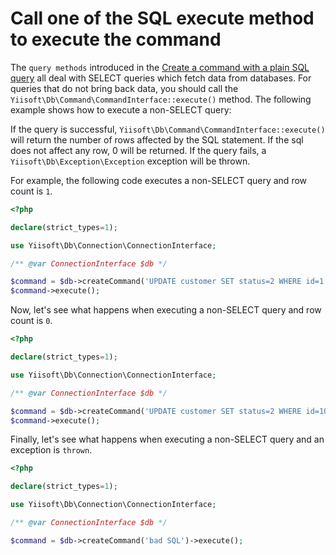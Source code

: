# Call one of the SQL execute method to execute the command

The `query methods` introduced in the [Create a command with a plain SQL query](create-command.md) all deal with SELECT queries which fetch data from databases. For queries that do not bring back data, you should call the `Yiisoft\Db\Command\CommandInterface::execute()` method. The following example shows how to execute a non-SELECT query:

If the query is successful, `Yiisoft\Db\Command\CommandInterface::execute()` will return the number of rows affected by the SQL statement. If the sql does not affect any row, 0 will be returned. If the query fails, a `Yiisoft\Db\Exception\Exception` exception will be thrown.

For example, the following code executes a non-SELECT query and row count is `1`.

```php
<?php

declare(strict_types=1);

use Yiisoft\Db\Connection\ConnectionInterface;

/** @var ConnectionInterface $db */

$command = $db->createCommand('UPDATE customer SET status=2 WHERE id=1');
$command->execute();
```

Now, let's see what happens when executing a non-SELECT query and row count is `0`.

```php
<?php

declare(strict_types=1);

use Yiisoft\Db\Connection\ConnectionInterface;

/** @var ConnectionInterface $db */

$command = $db->createCommand('UPDATE customer SET status=2 WHERE id=1000');
$command->execute();
```

Finally, let's see what happens when executing a non-SELECT query and an exception is `thrown`.

```php
<?php

declare(strict_types=1);

use Yiisoft\Db\Connection\ConnectionInterface;

/** @var ConnectionInterface $db */

$command = $db->createCommand('bad SQL')->execute();
```
